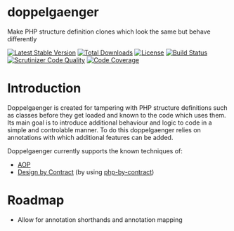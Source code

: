 # doppelgaenger

Make PHP structure definition clones which look the same but behave differently

[![Latest Stable Version](https://poser.pugx.org/appserver-io/doppelgaenger/v/stable.png)](https://packagist.org/packages/appserver-io/doppelgaenger) [![Total Downloads](https://poser.pugx.org/appserver-io/doppelgaenger/downloads.png)](https://packagist.org/packages/appserver-io/doppelgaenger) [![License](https://poser.pugx.org/appserver-io/doppelgaenger/license.png)](https://packagist.org/packages/appserver-io/doppelgaenger) [![Build Status](https://travis-ci.org/appserver-io/doppelgaenger.png)](https://travis-ci.org/appserver-io/doppelgaenger) [![Scrutinizer Code Quality](https://scrutinizer-ci.com/g/appserver-io/doppelgaenger/badges/quality-score.png?b=master)](https://scrutinizer-ci.com/g/appserver-io/doppelgaenger/?branch=master) [![Code Coverage](https://scrutinizer-ci.com/g/appserver-io/doppelgaenger/badges/coverage.png?b=master)](https://scrutinizer-ci.com/g/appserver-io/doppelgaenger/?branch=master)

# Introduction

Doppelgaenger is created for tampering with PHP structure definitions such as classes before they get loaded and known to the code which uses them.
Its main goal is to introduce additional behaviour and logic to code in a simple and controlable manner.
To do this doppelgaenger relies on annotations with which additional features can be added.

Doppelgaenger currently supports the known techniques of:

- [AOP](http://en.wikipedia.org/wiki/Aspect-oriented_programming)
- [Design by Contract](http://en.wikipedia.org/wiki/Design_by_contract) (by using [php-by-contract](https://github.com/techdivision/php-by-contract))

# Roadmap

- Allow for annotation shorthands and annotation mapping
